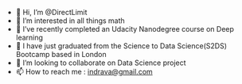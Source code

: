 - 👋 Hi, I’m @DirectLimit
- 👀 I’m interested in all things math
- 🌱 I’ve recently completed an Udacity Nanodegree course on Deep learning
- 🌱 I have just graduated from the Science to Data Science(S2DS) Bootcamp based in London
- 💞️ I’m looking to collaborate on Data Science project
- 📫 How to reach me : indrava@gmail.com

<!---
DirectLimit/DirectLimit is a ✨ special ✨ repository because its `README.md` (this file) appears on your GitHub profile.
You can click the Preview link to take a look at your changes.
--->
